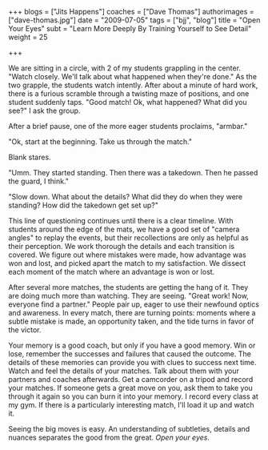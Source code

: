 +++
blogs = ["Jits Happens"]
coaches = ["Dave Thomas"]
authorimages = ["dave-thomas.jpg"]
date = "2009-07-05"
tags = ["bjj", "blog"]
title = "Open Your Eyes"
subt = "Learn More Deeply By Training Yourself to See Detail"
weight = 25

+++

We are sitting in a circle, with 2 of my students grappling in the center. "Watch closely. We'll talk about what happened when they're done." As the two grapple, the students watch intently. After about a minute of hard work, there is a furious scramble through a twisting maze of positions, and one student suddenly taps. "Good match! Ok, what happened? What did you see?" I ask the group.

After a brief pause, one of the more eager students proclaims, "armbar."

"Ok, start at the beginning. Take us through the match."

Blank stares.

"Umm. They started standing. Then there was a takedown. Then he passed the guard, I think."

"Slow down. What about the details? What did they do when they were standing? How did the takedown get set up?"

This line of questioning continues until there is a clear timeline. With students around the edge of the mats, we have a good set of "camera angles" to replay the events, but their recollections are only as helpful as their perception. We work thorough the details and each transition is covered. We figure out where mistakes were made, how advantage was won and lost, and picked apart the match to my satisfaction. We dissect each moment of the match where an advantage is won or lost.

After several more matches, the students are getting the hang of it. They are doing much more than watching. They are seeing. "Great work! Now, everyone find a partner." People pair up, eager to use their newfound optics and awareness. In every match, there are turning points: moments where a subtle mistake is made, an opportunity taken, and the tide turns in favor of the victor.

Your memory is a good coach, but only if you have a good memory. Win or lose, remember the successes and failures that caused the outcome. The details of these memories can provide you with clues to success next time. Watch and feel the details of your matches. Talk about them with your partners and coaches afterwards. Get a camcorder on a tripod and record your matches. If someone gets a great move on you, ask them to take you through it again so you can burn it into your memory. I record every class at my gym. If there is a particularly interesting match, I'll load it up and watch it.

Seeing the big moves is easy. An understanding of subtleties, details and nuances separates the good from the great. _Open your eyes._
